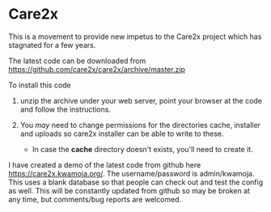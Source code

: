 # Care2x
This is a movement to provide new impetus to the Care2x project which has stagnated for a few years.

The latest code can be downloaded from https://github.com/care2x/care2x/archive/master.zip

To install this code

1. unzip the archive under your web server, point your browser at the code and follow the instructions.
2. You _may_ need to change permissions for the directories cache, installer and uploads so care2x installer can be able to write to these.

   - In case the __cache__ directory doesn't exists, you'll need to create it.

I have created a demo of the latest code from github here https://care2x.kwamoja.org/. The username/password is admin/kwamoja. This uses a blank database so that people can check out and test the config as well. This will be constantly updated from github so may be broken at any time, but comments/bug reports are welcomed.

